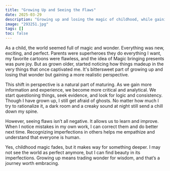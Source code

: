 ```yaml
---
title: "Growing Up and Seeing the Flaws"
date: 2025-03-29
description: "Growing up and losing the magic of childhood, while gaining a more realistic perspective."
image: "293251.jpg"
tags: []
toc: false
---
```

 
As a child, the world seemed full of magic and wonder. Everything was new, exciting, and perfect. Parents were superheroes they do everything I want, my favorite cartoons were flawless, and the idea of Magic bringing presents was pure joy. But as grown older, started noticing how things madeup in the very things that once captivated me. It's bittersweet part of growing up and losing that wonder but gaining a more realistic perspective.
 
This shift in perspective is a natural part of maturing. As we gain more information and experience, we become more critical and analytical. We start questioning things, seek evidence, and look for logic and consistency. Though I have grown up, I still get afraid of ghosts. No matter how much I try to rationalize it, a dark room and a creaky sound at night still send a chill down my spine.

However, seeing flaws isn’t all negative. It allows us to learn and improve. When I notice mistakes in my own work, I can correct them and do better next time. Recognizing imperfections in others helps me empathize and understand that everyone is human. 
 
Yes, childhood magic fades, but it makes way for something deeper. I may not see the world as perfect anymore, but I can find beauty in its imperfections. Growing up means trading wonder for wisdom, and that’s a journey worth embracing.